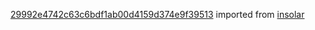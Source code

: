 [29992e4742c63c6bdf1ab00d4159d374e9f39513](https://github.com/insolar/insolar/commit/29992e4742c63c6bdf1ab00d4159d374e9f39513) imported from [insolar](https://github.com/insolar/insolar)
